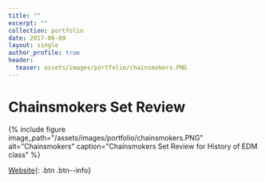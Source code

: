 ```yaml
---
title: ""
excerpt: ""
collection: portfolio
date: 2017-06-09
layout: single
author_profile: true
header:
  teaser: assets/images/portfolio/chainsmokers.PNG
---
```


# Chainsmokers Set Review

{% include figure image_path="/assets/images/portfolio/chainsmokers.PNG" alt="Chainsmokers" caption="Chainsmokers Set Review for History of EDM class" %}

[Website](https://kfrankc.com/chainsmokers/){: .btn .btn--info}